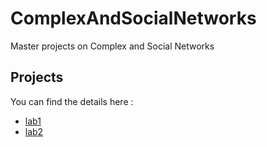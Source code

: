 # ComplexAndSocialNetworks
Master projects on Complex and Social Networks

## Projects

You can find the details here :

- [lab1](./lab1/report_lab1.pdf)
- [lab2](./lab2/report_lab2.pdf)

